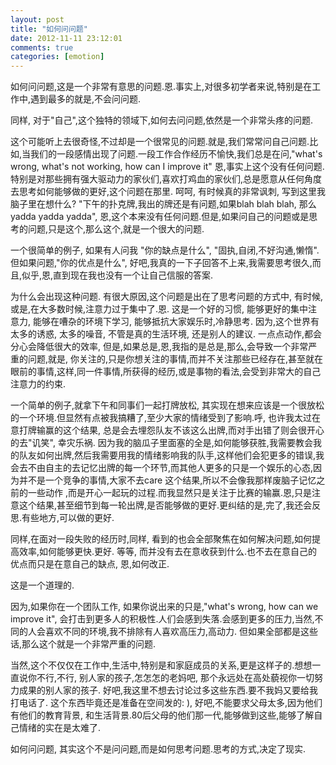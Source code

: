 ```yaml
---
layout: post
title: "如何问问题"
date: 2012-11-11 23:12:01
comments: true
categories: [emotion]
---
```

如何问问题,这是一个非常有意思的问题.恩.事实上,对很多初学者来说,特别是在工作中,遇到最多的就是,不会问问题.

同样, 对于"自己",这个独特的领域下,如何去问问题,依然是一个非常头疼的问题.

这个可能听上去很奇怪,不过却是一个很常见的问题.就是,我们常常问自己问题.比如,当我们的一段感情出现了问题.一段工作合作经历不愉快,我们总是在问,"what's wrong, what's not working, how can I improve it" 恩,事实上这个没有任何问题.特别是对那些拥有强大驱动力的家伙们,喜欢打鸡血的家伙们,总是愿意从任何角度去思考如何能够做的更好,这个问题在那里. 呵呵, 有时候真的非常讽刺, 写到这里我脑子里在想什么? "下午的扑克牌,我出的牌还是有问题,如果blah blah blah, 那么yadda yadda yadda", 恩,这个本来没有任何问题.但是,如果问自己的问题或是思考的问题,只是这个,那么这个,就是一个很大的问题.

一个很简单的例子, 如果有人问我 "你的缺点是什么", "固执,自闭,不好沟通,懒惰". 但如果问题,"你的优点是什么", 好吧,我真的一下子回答不上来,我需要思考很久,而且,似乎,恩,直到现在我也没有一个让自己信服的答案.

为什么会出现这种问题. 有很大原因,这个问题是出在了思考问题的方式中, 有时候,或是,在大多数时候,注意力过于集中了.恩. 这是一个好的习惯, 能够更好的集中注意力, 能够在嘈杂的环境下学习, 能够抵抗大家娱乐时,冷静思考. 因为,这个世界有太多的诱惑, 太多的噪音, 不管是真的生活环境, 还是别人的建议. 一点点动作,都会分心会降低很大的效率, 但是,如果总是,恩,我指的是总是,那么,会导致一个非常严重的问题,就是, 你关注的,只是你想关注的事情,而并不关注那些已经存在,甚至就在眼前的事情,这样,同一件事情,所获得的经历,或是事物的看法,会受到非常大的自己注意力的约束.

一个简单的例子,就拿下午和同事们一起打牌放松, 其实现在想来应该是一个很放松的一个环境.但显然有点被我搞糟了,至少大家的情绪受到了影响.呼, 也许我太过在意打牌输赢的这个结果, 总是会去埋怨队友不该这么出牌,而对手出错了则会很开心的去"讥笑", 幸灾乐祸. 因为我的脑瓜子里面塞的全是,如何能够获胜,我需要教会我的队友如何出牌,然后我需要用我的情绪影响我的队手,这样他们会犯更多的错误,我会去不由自主的去记忆出牌的每一个环节,而其他人更多的只是一个娱乐的心态,因为并不是一个竞争的事情,大家不去care 这个结果,所以不会像我那样废脑子记忆之前的一些动作 ,而是开心一起玩的过程.而我显然只是关注于比赛的输赢.恩,只是注意这个结果,甚至细节到每一轮出牌,是否能够做的更好.更纠结的是,完了,我还会反思.有些地方,可以做的更好.

同样,在面对一段失败的经历时,同样, 看到的也会全部聚焦在如何解决问题,如何提高效率,如何能够更快.更好. 等等, 而并没有去在意收获到什么.也不去在意自己的优点而只是在意自己的缺点, 恩,如何改正.

这是一个道理的.

因为,如果你在一个团队工作, 如果你说出来的只是,"what's wrong, how can we improve it", 会打击到更多人的积极性.人们会感到失落.会感到更多的压力,当然,不同的人会喜欢不同的环境,我不排除有人喜欢高压力,高动力. 但如果全部都是这些话,那么这个就是一个非常严重的问题.

当然,这个不仅仅在工作中,生活中,特别是和家庭成员的关系,更是这样子的.想想一直说你不行,不行, 别人家的孩子,怎怎怎的老妈吧, 那个永远处在高处藐视你一切努力成果的别人家的孩子. 好吧,我这里不想去讨论过多这些东西.要不我妈又要给我打电话了. 这个东西毕竟还是准备在空间发的:  ), 好吧,不能要求父母太多,因为他们有他们的教育背景, 和生活背景.80后父母的他们那一代,能够做到这些,能够了解自己情绪的实在是太难了.

如何问问题, 其实这个不是问问题,而是如何思考问题.思考的方式,决定了现实.